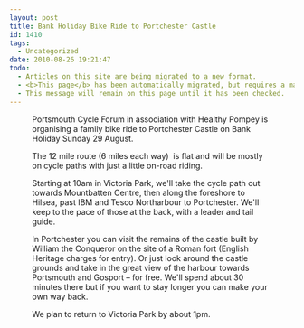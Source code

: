 ```yaml
---
layout: post
title: Bank Holiday Bike Ride to Portchester Castle
id: 1410
tags:
  - Uncategorized
date: 2010-08-26 19:21:47
todo:
  - Articles on this site are being migrated to a new format.
  - <b>This page</b> has been automatically migrated, but requires a manual check-&amp;-tune to ensure the format and links all work as expected.
  - This message will remain on this page until it has been checked.
---
```


<figure id="attachment_1412" align="alignright" width="300" caption="Portchester Castle exterior"][![](http://www.pompeybug.co.uk/wp-content/uploads/2010/08/Portchester-Castle-exterior-300x242.jpg "Portchester Castle exterior")](http://www.pompeybug.co.uk/wp-content/uploads/2010/08/Portchester-Castle-exterior.jpg)</figure>

Portsmouth Cycle Forum in association with Healthy Pompey is organising a family bike ride to Portchester Castle on Bank Holiday Sunday 29 August.

The 12 mile route (6 miles each way)  is flat and will be mostly on cycle paths with just a little on-road riding.

Starting at 10am in Victoria Park, we'll take the cycle path out towards Mountbatten Centre, then along the foreshore to Hilsea, past IBM and Tesco Northarbour to Portchester. We'll keep to the pace of those at the back, with a leader and tail guide.

In Portchester you can visit the remains of the castle built by William the Conqueror on the site of a Roman fort (English Heritage charges for entry). Or just look around the castle grounds and take in the great view of the harbour towards Portsmouth and Gosport – for free. We'll spend about 30 minutes there but if you want to stay longer you can make your own way back.

We plan to return to Victoria Park by about 1pm.